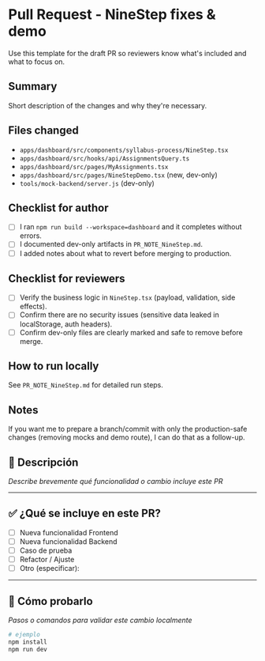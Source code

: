 # Pull Request - NineStep fixes & demo

Use this template for the draft PR so reviewers know what's included and what to focus on.

Summary
-------
Short description of the changes and why they're necessary.

Files changed
-------------
- `apps/dashboard/src/components/syllabus-process/NineStep.tsx`
- `apps/dashboard/src/hooks/api/AssignmentsQuery.ts`
- `apps/dashboard/src/pages/MyAssignments.tsx`
- `apps/dashboard/src/pages/NineStepDemo.tsx` (new, dev-only)
- `tools/mock-backend/server.js` (dev-only)

Checklist for author
--------------------
- [ ] I ran `npm run build --workspace=dashboard` and it completes without errors.
- [ ] I documented dev-only artifacts in `PR_NOTE_NineStep.md`.
- [ ] I added notes about what to revert before merging to production.

Checklist for reviewers
----------------------
- [ ] Verify the business logic in `NineStep.tsx` (payload, validation, side effects).
- [ ] Confirm there are no security issues (sensitive data leaked in localStorage, auth headers).
- [ ] Confirm dev-only files are clearly marked and safe to remove before merge.

How to run locally
-------------------
See `PR_NOTE_NineStep.md` for detailed run steps.

Notes
-----
If you want me to prepare a branch/commit with only the production-safe changes (removing mocks and demo route), I can do that as a follow-up.
## 📝 Descripción

_Describe brevemente qué funcionalidad o cambio incluye este PR_

---

## ✅ ¿Qué se incluye en este PR?

- [ ] Nueva funcionalidad Frontend
- [ ] Nueva funcionalidad Backend
- [ ] Caso de prueba
- [ ] Refactor / Ajuste
- [ ] Otro (especificar):

---

## 🧪 Cómo probarlo

_Pasos o comandos para validar este cambio localmente_

```bash
# ejemplo
npm install
npm run dev
```
